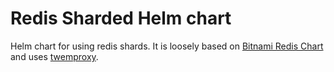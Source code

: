 # Redis Sharded Helm chart

Helm chart for using redis shards. It is loosely based on [Bitnami Redis Chart](https://github.com/bitnami/charts/tree/master/bitnami/redis) and uses [twemproxy](https://github.com/twitter/twemproxy).
